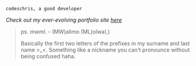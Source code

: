 `codeschris, a good developer`

_Check out my ever-evolving portfolio site [here](https://chrismwalimo.vercel.app)_

> ps. _mwml._ - (MW)alimo (ML)olwa(.)
> 
> Basically the first two letters of the prefixes in my surname and last name >_<. Something like a nickname you can't pronounce without being confused haha.
